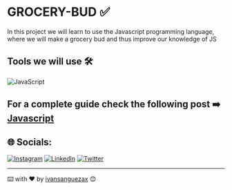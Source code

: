 # GROCERY-BUD ✅

In this project we will learn to use the Javascript programming language, where we will make a grocery bud and thus improve our knowledge of JS


## Tools we will use 🛠️ 
![JavaScript](https://img.shields.io/badge/javascript-%23323330.svg?style=flat&logo=javascript&logoColor=%23F7DF1E)

## For a complete guide check the following post  ➡️  [Javascript](https://developer.mozilla.org/en-US/docs/Web/JavaScript "Javascript")


## 🌐 Socials:
[![Instagram](https://img.shields.io/badge/Instagram-%23E4405F.svg?logo=Instagram&logoColor=white)](https://instagram.com/ivansanguezax) [![LinkedIn](https://img.shields.io/badge/LinkedIn-%230077B5.svg?logo=linkedin&logoColor=white)](https://linkedin.com/in/ivansanguezax) [![Twitter](https://img.shields.io/badge/Twitter-%231DA1F2.svg?logo=Twitter&logoColor=white)](https://twitter.com/ivansanguezax) 

---
⌨️ with ❤️ by [ivansanguezax](https://github.com/ivansanguezax) 😊
